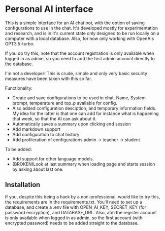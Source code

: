 # Personal AI interface

This is a simple interface for an AI chat bot, with the option of saving configurations to use in the chat. It's developed mostly for experimentation and research, and is in it's current state only designed to be run locally on a computer with a local database. Also, for now only working with OpenAIs GPT3.5-turbo. 

If you do try this, note that the account registration is only available when logged in as admin, so you need to add the first admin account directly to the database. 

I'm not a developer! This is crude, simple and only very basic security measures have been taken with this so far. 

Functionality: 
- Create and save configurations to be used in chat. Name, System prompt, temperature and top_p available for config.
- Also added configuration desciption, and temporary information fields. My idea for the latter is that one can add for instance what is happening that week, so that the AI can ask about it.
- Automatically saves a summary upon clicking end session
- Add markdown support
- Add configuration to chat history
- Add profileration of configurations admin -> teacher -> student

To be added: 
- Add support for other language models.
- (BROKEN)Look at last summary when loading page and starts session by asking about last one.

## Installation
If you, despite this being a hack by a non-professional, would like to try this, the requirements are in the requirements.txt. You'll need to set up a database, and create a .env file with OPEN_AI_KEY, SECRET_KEY (for password encryption), and DATABASE_URL. Also, atm the register account is only available when logged in as admin, so the first account (with encrypted password) needs to be added straight to the database.
